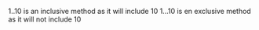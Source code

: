 1..10  is an inclusive method as it will include 10
1...10 is en exclusive method as it will not include 10 